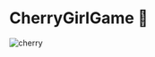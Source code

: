 # CherryGirlGame 🍒
![cherry](https://github.com/kysn/CherryGirlGame/blob/main/media/findHiddenCherry.gif 'Find hidden cherries')
